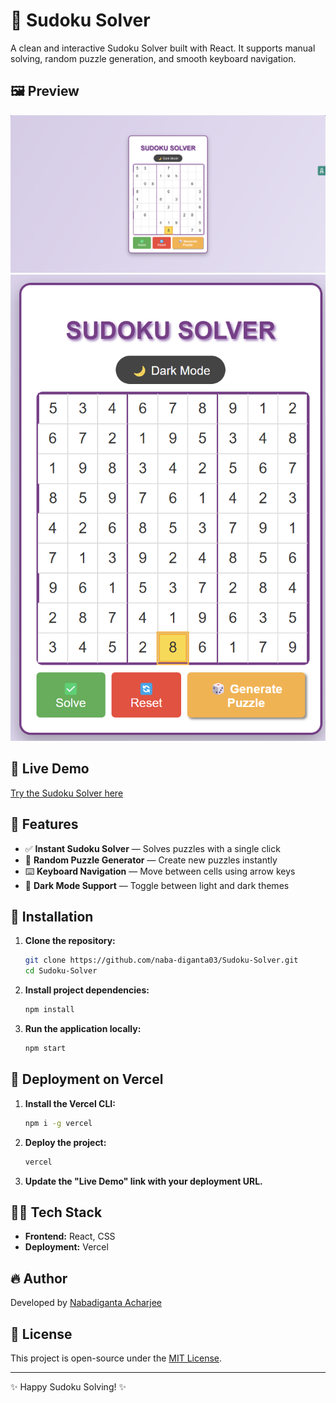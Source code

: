 # 🧩 Sudoku Solver

A clean and interactive Sudoku Solver built with React. It supports manual solving, random puzzle generation, and smooth keyboard navigation.

## 🖼️ Preview

![Sudoku Solver Preview](example.png)
![Sudoku Solver Preview](example2.png)

## 🌟 Live Demo

[Try the Sudoku Solver here](https://sudoku-solver-gules.vercel.app/)

## 🔧 Features

- ✅ **Instant Sudoku Solver** — Solves puzzles with a single click
- 🎲 **Random Puzzle Generator** — Create new puzzles instantly
- ⌨️ **Keyboard Navigation** — Move between cells using arrow keys
- 🌙 **Dark Mode Support** — Toggle between light and dark themes

## 🚀 Installation

1. **Clone the repository:**
   ```bash
   git clone https://github.com/naba-diganta03/Sudoku-Solver.git
   cd Sudoku-Solver
   ```

2. **Install project dependencies:**
   ```bash
   npm install
   ```

3. **Run the application locally:**
   ```bash
   npm start
   ```

## 🚀 Deployment on Vercel

1. **Install the Vercel CLI:**
   ```bash
   npm i -g vercel
   ```

2. **Deploy the project:**
   ```bash
   vercel
   ```

3. **Update the "Live Demo" link with your deployment URL.**

## 👩‍💻 Tech Stack

- **Frontend:** React, CSS
- **Deployment:** Vercel

## 🔥 Author

Developed by [Nabadiganta Acharjee](https://github.com/naba-diganta03)

## 📄 License

This project is open-source under the [MIT License](LICENSE).

---

✨ Happy Sudoku Solving! ✨

